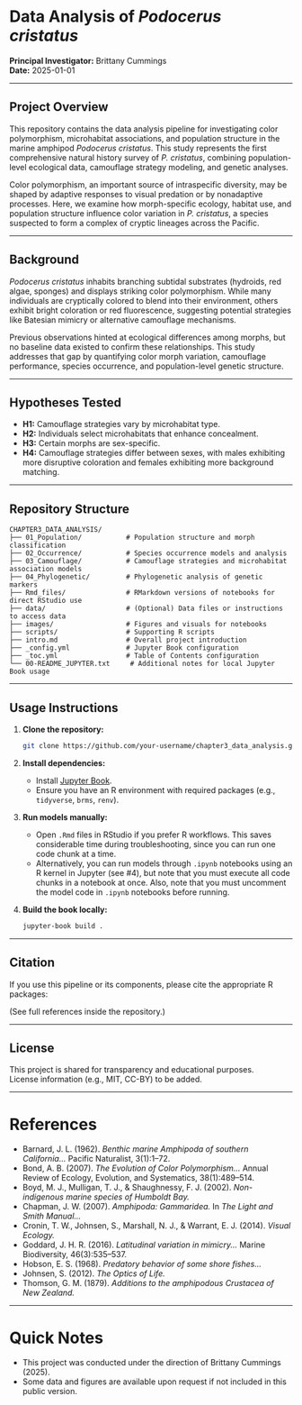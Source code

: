 # Data Analysis of *Podocerus cristatus*

**Principal Investigator:** Brittany Cummings  
**Date:** 2025-01-01

---

## Project Overview

This repository contains the data analysis pipeline for investigating color polymorphism, microhabitat associations, and population structure in the marine amphipod *Podocerus cristatus*. This study represents the first comprehensive natural history survey of *P. cristatus*, combining population-level ecological data, camouflage strategy modeling, and genetic analyses.

Color polymorphism, an important source of intraspecific diversity, may be shaped by adaptive responses to visual predation or by nonadaptive processes. Here, we examine how morph-specific ecology, habitat use, and population structure influence color variation in *P. cristatus*, a species suspected to form a complex of cryptic lineages across the Pacific.

---

## Background

*Podocerus cristatus* inhabits branching subtidal substrates (hydroids, red algae, sponges) and displays striking color polymorphism. While many individuals are cryptically colored to blend into their environment, others exhibit bright coloration or red fluorescence, suggesting potential strategies like Batesian mimicry or alternative camouflage mechanisms.

Previous observations hinted at ecological differences among morphs, but no baseline data existed to confirm these relationships. This study addresses that gap by quantifying color morph variation, camouflage performance, species occurrence, and population-level genetic structure.

---

## Hypotheses Tested

- **H1:** Camouflage strategies vary by microhabitat type.
- **H2:** Individuals select microhabitats that enhance concealment.
- **H3:** Certain morphs are sex-specific.
- **H4:** Camouflage strategies differ between sexes, with males exhibiting more disruptive coloration and females exhibiting more background matching.

---

## Repository Structure

```plaintext
CHAPTER3_DATA_ANALYSIS/
├── 01_Population/           # Population structure and morph classification
├── 02_Occurrence/           # Species occurrence models and analysis
├── 03_Camouflage/           # Camouflage strategies and microhabitat association models
├── 04_Phylogenetic/         # Phylogenetic analysis of genetic markers
├── Rmd_files/               # RMarkdown versions of notebooks for direct RStudio use
├── data/                    # (Optional) Data files or instructions to access data
├── images/                  # Figures and visuals for notebooks
├── scripts/                 # Supporting R scripts
├── intro.md                 # Overall project introduction
├── _config.yml              # Jupyter Book configuration
├── _toc.yml                 # Table of Contents configuration
└── 00-README_JUPYTER.txt     # Additional notes for local Jupyter Book usage
```

---

## Usage Instructions

1. **Clone the repository:**
    ```bash
    git clone https://github.com/your-username/chapter3_data_analysis.git
    ```

2. **Install dependencies:**
    - Install [Jupyter Book](https://jupyterbook.org/en/stable/start/overview.html).
    - Ensure you have an R environment with required packages (e.g., `tidyverse`, `brms`, `renv`).


3. **Run models manually:**
    - Open `.Rmd` files in RStudio if you prefer R workflows. This saves considerable time during troubleshooting, since you can run one code chunk at a time.
    - Alternatively, you can run models through `.ipynb` notebooks using an R kernel in Jupyter (see #4), but note that you must execute all code chunks in a notebook at once. Also, note that you must uncomment the model code in `.ipynb` notebooks before running.


4. **Build the book locally:**
    ```bash
    jupyter-book build .
    ```

---

## Citation

If you use this pipeline or its components, please cite the appropriate R packages:

(See full references inside the repository.)

---

## License

This project is shared for transparency and educational purposes.  
License information (e.g., MIT, CC-BY) to be added.

---

# References

- Barnard, J. L. (1962). *Benthic marine Amphipoda of southern California...* Pacific Naturalist, 3(1):1–72.
- Bond, A. B. (2007). *The Evolution of Color Polymorphism...* Annual Review of Ecology, Evolution, and Systematics, 38(1):489–514.
- Boyd, M. J., Mulligan, T. J., & Shaughnessy, F. J. (2002). *Non-indigenous marine species of Humboldt Bay.*
- Chapman, J. W. (2007). *Amphipoda: Gammaridea.* In *The Light and Smith Manual...*
- Cronin, T. W., Johnsen, S., Marshall, N. J., & Warrant, E. J. (2014). *Visual Ecology.*
- Goddard, J. H. R. (2016). *Latitudinal variation in mimicry...* Marine Biodiversity, 46(3):535–537.
- Hobson, E. S. (1968). *Predatory behavior of some shore fishes...*
- Johnsen, S. (2012). *The Optics of Life.*
- Thomson, G. M. (1879). *Additions to the amphipodous Crustacea of New Zealand.*

---

# Quick Notes

- This project was conducted under the direction of Brittany Cummings (2025).
- Some data and figures are available upon request if not included in this public version.

